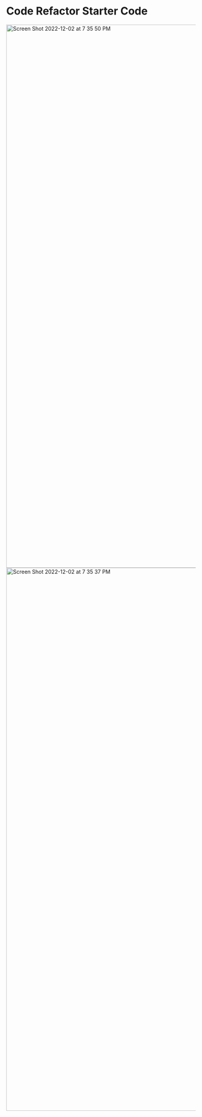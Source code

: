 # Code Refactor Starter Code
<img width="1440" alt="Screen Shot 2022-12-02 at 7 35 50 PM" src="https://user-images.githubusercontent.com/119374026/205413292-91399de5-67c4-48cb-b7d9-958d15f27d89.png">
<img width="1440" alt="Screen Shot 2022-12-02 at 7 35 37 PM" src="https://user-images.githubusercontent.com/119374026/205413295-aed81aaa-b52b-4c94-9a54-30ea984f1a71.png">
